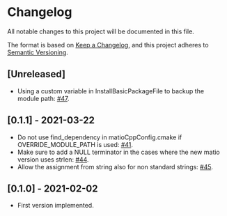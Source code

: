# Changelog
All notable changes to this project will be documented in this file.

The format is based on [Keep a Changelog](https://keepachangelog.com/en/1.0.0/),
and this project adheres to [Semantic Versioning](https://semver.org/spec/v2.0.0.html).

## [Unreleased]
- Using a custom variable in InstallBasicPackageFile to backup the module path: [#47](https://github.com/dic-iit/matio-cpp/pull/47).

## [0.1.1] - 2021-03-22

- Do not use find_dependency in matioCppConfig.cmake if OVERRIDE_MODULE_PATH is used: [#41](https://github.com/dic-iit/matio-cpp/pull/41).
- Make sure to add a NULL terminator in the cases where the new matio version uses strlen: [#44](https://github.com/dic-iit/matio-cpp/pull/44).
- Allow the assignment from string also for non standard strings: [#45](https://github.com/dic-iit/matio-cpp/pull/45).

## [0.1.0] - 2021-02-02

- First version implemented.
